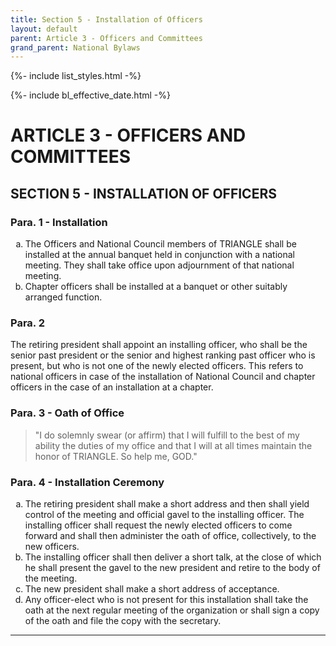 ```yaml
---
title: Section 5 - Installation of Officers
layout: default
parent: Article 3 - Officers and Committees
grand_parent: National Bylaws
---
```


{%- include list_styles.html -%}

{%- include bl_effective_date.html -%}

# ARTICLE 3 - OFFICERS AND COMMITTEES

## SECTION 5 - INSTALLATION OF OFFICERS

### Para. 1 - Installation

<ol type="a">
<li>The Officers and National Council members of TRIANGLE shall be 
installed at the annual banquet held in conjunction with a national meeting.  
They shall take office upon adjournment of that national meeting.
</li>
<li>Chapter officers shall be installed at a banquet or other suitably 
arranged function.
</li>
</ol>

### Para. 2

The retiring president shall appoint an installing officer, who shall be 
the senior past president or the senior and highest ranking past officer 
who is present, but who is not one of the newly elected officers.  This 
refers to national officers in case of the installation of National 
Council and chapter officers in the case of an installation at a chapter.

### Para. 3 - Oath of Office

<blockquote>
"I do solemnly swear (or affirm) that I will fulfill to the best of my 
ability the duties of my office and that I will at all times maintain the 
honor of TRIANGLE.  So help me, GOD."
</blockquote>

### Para. 4 - Installation Ceremony

<ol type="a">
<li>The retiring president shall make a short address and then shall yield 
control of the meeting and official gavel to the installing officer.  The 
installing officer shall request the newly elected officers to come forward 
and shall then administer the oath of office, collectively, to the new 
officers.
</li>
<li>The installing officer shall then deliver a short talk, at the close 
of which he shall present the gavel to the new president and retire to the 
body of the meeting.
</li>
<li>The new president shall make a short address of acceptance.
</li>
<li>Any officer-elect who is not present for this installation shall take 
the oath at the next regular meeting of the organization or shall sign a 
copy of the oath and file the copy with the secretary.
</li>
</ol>


---
